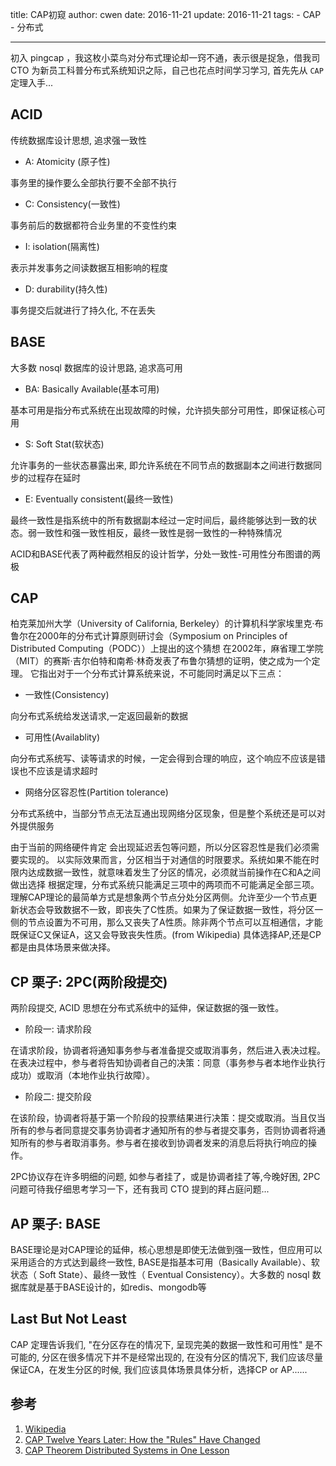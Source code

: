 title: CAP初窥
author: cwen
date:  2016-11-21
update:  2016-11-21
tags:
    - CAP
    - 分布式

---

初入 pingcap ，我这枚小菜鸟对分布式理论却一窍不通，表示很是捉急，借我司 CTO 为新员工科普分布式系统知识之际，自己也花点时间学习学习, 首先先从 `CAP` 定理入手...
<!--more-->

## ACID
传统数据库设计思想, 追求强一致性

* A: Atomicity (原子性)

事务里的操作要么全部执行要不全部不执行

* C: Consistency(一致性)

事务前后的数据都符合业务里的不变性约束

* I: isolation(隔离性)

表示并发事务之间读数据互相影响的程度

* D: durability(持久性)

事务提交后就进行了持久化, 不在丢失

## BASE
大多数 nosql 数据库的设计思路, 追求高可用

* BA: Basically Available(基本可用)

基本可用是指分布式系统在出现故障的时候，允许损失部分可用性，即保证核心可用

* S: Soft Stat(软状态)

允许事务的一些状态暴露出来, 即允许系统在不同节点的数据副本之间进行数据同步的过程存在延时

* E: Eventually consistent(最终一致性)

最终一致性是指系统中的所有数据副本经过一定时间后，最终能够达到一致的状态。弱一致性和强一致性相反，最终一致性是弱一致性的一种特殊情况

ACID和BASE代表了两种截然相反的设计哲学，分处一致性-可用性分布图谱的两极

## CAP
柏克莱加州大学（University of California, Berkeley）的计算机科学家埃里克·布鲁尔在2000年的分布式计算原则研讨会（Symposium on Principles of Distributed Computing（PODC））上提出的这个猜想 在2002年，麻省理工学院（MIT）的赛斯·吉尔伯特和南希·林奇发表了布鲁尔猜想的证明，使之成为一个定理。
它指出对于一个分布式计算系统来说，不可能同时满足以下三点：

* 一致性(Consistency)

向分布式系统给发送请求,一定返回最新的数据

* 可用性(Availablity)

向分布式系统写、读等请求的时候，一定会得到合理的响应，这个响应不应该是错误也不应该是请求超时

* 网络分区容忍性(Partition tolerance)

分布式系统中，当部分节点无法互通出现网络分区现象，但是整个系统还是可以对外提供服务


由于当前的网络硬件肯定
会出现延迟丢包等问题，所以分区容忍性是我们必须需要实现的。
以实际效果而言，分区相当于对通信的时限要求。系统如果不能在时限内达成数据一致性，就意味着发生了分区的情况，必须就当前操作在C和A之间做出选择
根据定理，分布式系统只能满足三项中的两项而不可能满足全部三项。理解CAP理论的最简单方式是想象两个节点分处分区两侧。允许至少一个节点更新状态会导致数据不一致，即丧失了C性质。如果为了保证数据一致性，将分区一侧的节点设置为不可用，那么又丧失了A性质。除非两个节点可以互相通信，才能既保证C又保证A，这又会导致丧失性质。(from Wikipedia)
具体选择AP,还是CP 都是由具体场景来做决择。

## CP 栗子: 2PC(两阶段提交)

两阶段提交, ACID 思想在分布式系统中的延伸，保证数据的强一致性。

* 阶段一: 请求阶段

在请求阶段，协调者将通知事务参与者准备提交或取消事务，然后进入表决过程。在表决过程中，参与者将告知协调者自己的决策：同意（事务参与者本地作业执行成功）或取消（本地作业执行故障）。

* 阶段二: 提交阶段

在该阶段，协调者将基于第一个阶段的投票结果进行决策：提交或取消。当且仅当所有的参与者同意提交事务协调者才通知所有的参与者提交事务，否则协调者将通知所有的参与者取消事务。参与者在接收到协调者发来的消息后将执行响应的操作。

2PC协议存在许多明细的问题, 如参与者挂了，或是协调者挂了等,今晚好困, 2PC问题可待我仔细思考学习一下，还有我司 CTO 提到的拜占庭问题...

## AP 栗子: BASE

BASE理论是对CAP理论的延伸，核心思想是即使无法做到强一致性，但应用可以采用适合的方式达到最终一致性,
BASE是指基本可用（Basically Available）、软状态（ Soft State）、最终一致性（ Eventual Consistency）。大多数的 nosql 数据库就是基于BASE设计的，如redis、mongodb等

## Last But Not Least

CAP 定理告诉我们, "在分区存在的情况下, 呈现完美的数据一致性和可用性" 是不可能的, 分区在很多情况下并不是经常出现的, 在没有分区的情况下, 我们应该尽量保证CA，在发生分区的时候, 我们应该具体场景具体分析，选择CP or AP......


## 参考
1. [Wikipedia](https://zh.wikipedia.org/wiki/CAP%E5%AE%9A%E7%90%86)
2. [CAP Twelve Years Later: How the "Rules" Have Changed](https://www.infoq.com/articles/cap-twelve-years-later-how-the-rules-have-changed)
3. [CAP Theorem Distributed Systems in One Lesson](https://www.youtube.com/watch?v=gLtO0vY_M78)



